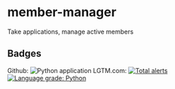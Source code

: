 # member-manager
Take applications, manage active members

## Badges

Github: ![Python application](https://github.com/Avitus27/member-manager/workflows/Python%20application/badge.svg?branch=master)
LGTM.com: [![Total alerts](https://img.shields.io/lgtm/alerts/g/Avitus27/member-manager.svg?logo=lgtm&logoWidth=18)](https://lgtm.com/projects/g/Avitus27/member-manager/alerts/) [![Language grade: Python](https://img.shields.io/lgtm/grade/python/g/Avitus27/member-manager.svg?logo=lgtm&logoWidth=18)](https://lgtm.com/projects/g/Avitus27/member-manager/context:python)

